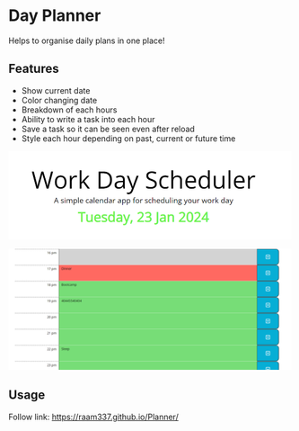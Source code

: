 # Day Planner
Helps to organise daily plans in one place!

## Features

- Show current date
- Color changing date
- Breakdown of each hours
- Ability to write a task into each hour
- Save a task so it can be seen even after reload
- Style each hour depending on past, current or future time

![Alt text](image.png)

![Alt text](image-1.png)

## Usage

Follow link: https://raam337.github.io/Planner/


